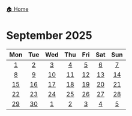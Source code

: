 [🏠 Home](../../index.md)
# September 2025

|Mon|Tue|Wed|Thu|Fri|Sat|Sun|
|:-:|:-:|:-:|:-:|:-:|:-:|:-:|
|[1](./september_1.md)|[2](./september_2.md)|[3](./september_3.md)|[4](./september_4.md)|[5](./september_5.md)|[6](./september_6.md)|[7](./september_7.md)|
|[8](./september_8.md)|[9](./september_9.md)|[10](./september_10.md)|[11](./september_11.md)|[12](./september_12.md)|[13](./september_13.md)|[14](./september_14.md)|
|[15](./september_15.md)|[16](./september_16.md)|[17](./september_17.md)|[18](./september_18.md)|[19](./september_19.md)|[20](./september_20.md)|[21](./september_21.md)|
|[22](./september_22.md)|[23](./september_23.md)|[24](./september_24.md)|[25](./september_25.md)|[26](./september_26.md)|[27](./september_27.md)|[28](./september_28.md)|
|[29](./september_29.md)|[30](./september_30.md)|[1](./october_1.md)|[2](./october_2.md)|[3](./october_3.md)|[4](./october_4.md)|[5](./october_5.md)|
